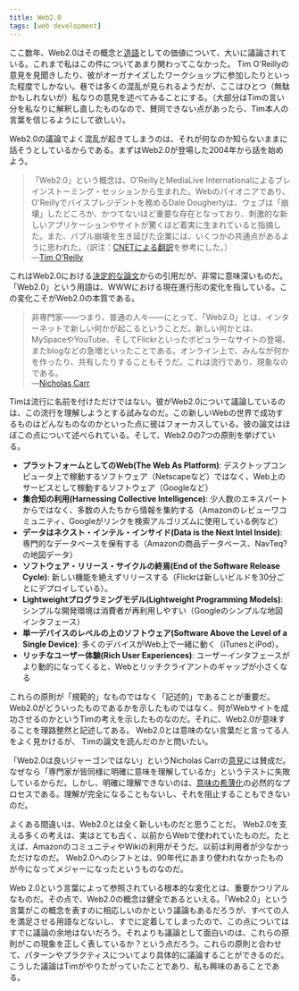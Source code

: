 ```yaml
---
title: Web2.0
tags: [web development]
---
```


ここ数年、Web2.0はその概念と[造語](/Neologism)としての価値について、大いに議論されている。これまで私はこの件についてあまり関わってこなかった。 Tim O'Reillyの意見を見聞きしたり、彼がオーガナイズしたワークショップに参加したりといった程度でしかない。巷では多くの混乱が見られるようだが、ここはひとつ（無駄かもしれないが）私なりの意見を述べてみることにする。（大部分はTimの言い分を私なりに解釈し直したものなので、賛同できない点があったら、Tim本人の言葉を信じるようにして欲しい）。

Web2.0の議論でよく混乱が起きてしまうのは、それが何なのか知らないままに話そうとしているからである。まずはWeb2.0が登場した2004年から話を始めよう。

> 「Web2.0」という概念は、O'ReillyとMediaLive Internationalによるブレインストーミング・セッションから生まれた。Webのパイオニアであり、O'Reillyでバイスプレジデントを務めるDale Doughertyは、ウェブは「崩壊」したどころか、かつてないほど重要な存在となっており、刺激的な新しいアプリケーションやサイトが驚くほど着実に生まれていると指摘した。また、バブル崩壊を生き延びた企業には、いくつかの共通点があるように思われた。（訳注：[CNETによる翻訳](http://japan.cnet.com/column/web20/story/0,2000055933,20090039,00.htm)を参考にした。）<br>
> ―[Tim O'Reilly](http://www.oreillynet.com/pub/a/oreilly/tim/news/2005/09/30/what-is-web-20.html)


これはWeb2.0における[決定的な論文](http://www.oreillynet.com/pub/a/oreilly/tim/news/2005/09/30/what-is-web-20.html)からの引用だが、非常に意味深いものだ。「Web2.0」という用語は、WWWにおける現在進行形の変化を指している。この変化こそがWeb2.0の本質である。

> 非専門家——つまり、普通の人々——にとって、「Web2.0」とは、インターネットで新しい何かが起こるということだ。新しい何かとは、MySpaceやYouTube、そしてFlickrといったポピュラーなサイトの登場、またblogなどの急増といったことである。オンライン上で、みんなが何かを作ったり、共有したりすることもそうだ。これは流行であり、現象なのである。<br>
> ―[Nicholas Carr](http://www.roughtype.com/archives/2006/12/the_semantics_w_1.php)

Timは流行に名前を付けただけではない。彼がWeb2.0について議論しているのは、この流行を理解しようとする試みなのだ。この新しいWebの世界で成功するものはどんなものなのかといった点に彼はフォーカスしている。彼の論文はほぼこの点について述べられている。そして、Web2.0の7つの原則を挙げている。

* **プラットフォームとしてのWeb(The Web As Platform)**: デスクトップコンピュータ上で稼動するソフトウェア（Netscapeなど）ではなく、Web上のサービスとして稼動するソフトウェア（Googleなど）
* **集合知の利用(Harnessing Collective Intelligence)**: 少人数のエキスパートからではなく、多数の人たちから情報を集約する（Amazonのレビューワコミュニティ、Googleがリンクを検索アルゴリズムに使用している例など）
* **データはネクスト・インテル・インサイド(Data is the Next Intel Inside)**: 専門的なデータベースを保有する（Amazonの商品データベース、NavTeq?の地図データ）
* **ソフトウェア・リリース・サイクルの終焉(End of the Software Release Cycle)**: 新しい機能を絶えずリリースする（Flickrは新しいビルドを30分ごとにデプロイしている）。
* **Lightweightプログラミングモデル(Lightweight Programming Models)**: シンプルな開発環境は消費者が再利用しやすい（Googleのシンプルな地図インタフェース）
* **単一デバイスのレベルの上のソフトウェア(Software Above the Level of a Single Device)**: 多くのデバイスがWeb上で一緒に動く（iTunesとiPod）。
* **リッチなユーザー体験(Rich User Experiences)**: ユーザーインタフェースがより動的になってくると、Webとリッチクライアントのギャップが小さくなる

これらの原則が「規範的」なものではなく「記述的」であることが重要だ。 Web2.0がどういったものであるかを示したものではなく、何がWebサイトを成功させるのかというTimの考えを示したものなのだ。それに、Web2.0が意味することを理路整然と記述してある。 Web2.0とは意味のない言葉だと言ってる人をよく見かけるが、 Timの論文を読んだのかと問いたい。

「Web2.0は良いジャーゴンではない」というNicholas Carrの[意見](http://www.roughtype.com/archives/2006/12/the_semantics_w_1.php)には賛成だ。なぜなら「専門家が皆同様に明確に意味を理解しているか」というテストに失敗しているからだ。しかし、明確に理解できないのは、[意味の希薄化](SemanticDiffusion)の必然的なプロセスである。理解が完全になることもないし、それを阻止することもできないのだ。

よくある間違いは、Web2.0とは全く新しいものだと思うことだ。 Web2.0を支える多くの考えは、実はとても古く、以前からWebで使われていたものだ。たとえば、AmazonのコミュニティやWikiの利用がそうだ。以前は利用者が少なかっただけなのだ。 Web2.0へのシフトとは、90年代にあまり使われなかったものが今になってメジャーになったというものなのだ。

Web 2.0という言葉によって参照されている根本的な変化とは、重要かつリアルなものだ。その点で、Web2.0の概念は健全であるといえる。「Web2.0」という言葉がこの概念を表すのに相応しいのかという議論もあるだろうが、すべての人を満足させる用語などないし、すでに定着してしまったので、この点についてはすでに議論の余地はないだろう。それよりも議論として面白いのは、これらの原則がこの現象を正しく表しているか？という点だろう。これらの原則と合わせて、パターンやプラクティスについてより具体的に議論することができるのだ。こうした議論はTimがやりたがっていたことであり、私も興味のあることである。
